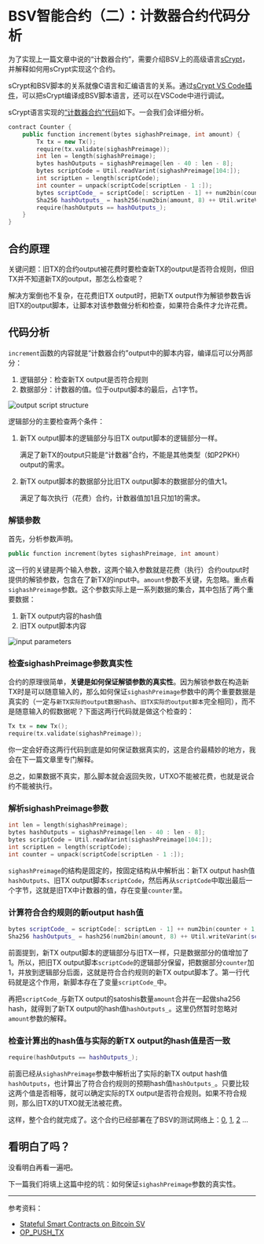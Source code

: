 # BSV智能合约（二）：计数器合约代码分析

为了实现上一篇文章中说的“计数器合约”，需要介绍BSV上的高级语言[sCrypt](https://scryptdoc.readthedocs.io/en/latest/)，并解释如何用sCrypt实现这个合约。

sCrypt和BSV脚本的关系就像C语言和汇编语言的关系。通过[sCrypt VS Code插件](https://marketplace.visualstudio.com/items?itemName=bsv-scrypt.sCrypt)，可以把sCrypt编译成BSV脚本语言，还可以在VSCode中进行调试。

sCrypt语言实现的[“计数器合约”代码](https://github.com/scrypt-sv/boilerplate/blob/master/tests/testnet/counter.js)如下。一会我们会详细分析。

```c++
contract Counter {
    public function increment(bytes sighashPreimage, int amount) {
        Tx tx = new Tx();
        require(tx.validate(sighashPreimage));
        int len = length(sighashPreimage);
        bytes hashOutputs = sighashPreimage[len - 40 : len - 8];
        bytes scriptCode = Util.readVarint(sighashPreimage[104:]);
        int scriptLen = length(scriptCode);
        int counter = unpack(scriptCode[scriptLen - 1 :]);
        bytes scriptCode_ = scriptCode[: scriptLen - 1] ++ num2bin(counter + 1, 1);
        Sha256 hashOutputs_ = hash256(num2bin(amount, 8) ++ Util.writeVarint(scriptCode_));
        require(hashOutputs == hashOutputs_);
    }
}
```



## 合约原理

关键问题：旧TX的合约output被花费时要检查新TX的output是否符合规则，但旧TX并不知道新TX的output，那怎么检查呢？

解决方案倒也不复杂，在花费旧TX output时，把新TX output作为解锁参数告诉旧TX的output脚本，让脚本对该参数做分析和检查，如果符合条件才允许花费。



## 代码分析

`increment`函数的内容就是“计数器合约”output中的脚本内容，编译后可以分两部分：

1. 逻辑部分：检查新TX output是否符合规则
2. 数据部分：计数器的值。位于output脚本的最后，占1字节。

![output script structure](https://bico.media/7a8dca9ec04f1b6f2a078ab270094fe9479413679fd77e1d9457c76b4874b859)



逻辑部分的主要检查两个条件：

1. 新TX output脚本的逻辑部分与旧TX output脚本的逻辑部分一样。

   满足了新TX的output只能是“计数器”合约，不能是其他类型（如P2PKH）output的需求。

2. 新TX output脚本的数据部分比旧TX output脚本的数据部分的值大1。

   满足了每次执行（花费）合约，计数器值加1且只加1的需求。



### 解锁参数

首先，分析参数声明。

```c++
public function increment(bytes sighashPreimage, int amount)
```

这一行的关键是两个输入参数，这两个输入参数就是花费（执行）合约output时提供的解锁参数，包含在了新TX的input中。`amount`参数不关键，先忽略。重点看`sighashPreimage`参数。这个参数实际上是一系列数据的集合，其中包括了两个重要数据：

1. 新TX output内容的hash值
2. 旧TX output脚本内容

![input parameters](https://bico.media/82d0be05e89b82c8c5c13fb6790f954e28d47a05b790f5bad90be5cf96dd1264)



### 检查sighashPreimage参数真实性

合约的原理很简单，**关键是如何保证解锁参数的真实性**。因为解锁参数在构造新TX时是可以随意输入的，那么如何保证`sighashPreimage`参数中的两个重要数据是真实的（一定与`新TX实际的output数据hash`、`旧TX实际的output脚本`完全相同），而不是随意输入的假数据呢？下面这两行代码就是做这个检查的：

```c++
Tx tx = new Tx();
require(tx.validate(sighashPreimage));
```

你一定会好奇这两行代码到底是如何保证数据真实的，这是合约最精妙的地方，我会在下一篇文章里专门解释。

总之，如果数据不真实，那么脚本就会返回失败，UTXO不能被花费，也就是说合约不能被执行。



### 解析sighashPreimage参数

```c++
int len = length(sighashPreimage);
bytes hashOutputs = sighashPreimage[len - 40 : len - 8];
bytes scriptCode = Util.readVarint(sighashPreimage[104:]);
int scriptLen = length(scriptCode);
int counter = unpack(scriptCode[scriptLen - 1 :]);
```

`sighashPreimage`的结构是固定的，按固定结构从中解析出：新TX output hash值`hashOutputs`、旧TX output脚本`scriptCode`，然后再从`scriptCode`中取出最后一个字节，这就是旧TX中计数器的值，存在变量`counter`里。



### 计算符合合约规则的新output hash值

```c++
bytes scriptCode_ = scriptCode[: scriptLen - 1] ++ num2bin(counter + 1, 1);
Sha256 hashOutputs_ = hash256(num2bin(amount, 8) ++ Util.writeVarint(scriptCode_));
```

前面提到，新TX output脚本的逻辑部分与旧TX一样，只是数据部分的值增加了1。所以，把旧TX output脚本`scriptCode`的逻辑部分保留，把数据部分`counter`加1，并放到逻辑部分后面，这就是符合合约规则的新TX output脚本了。第一行代码就是这个作用，新脚本存在了变量`scriptCode_`中。

再把`scriptCode_`与新TX output的satoshis数量`amount`合并在一起做sha256 hash，就得到了新TX output的hash值`hashOutputs_`。这里仍然暂时忽略对`amount`参数的解释。



### 检查计算出的hash值与实际的新TX output的hash值是否一致

```c++
require(hashOutputs == hashOutputs_);
```

前面已经从`sighashPreimage`参数中解析出了实际的新TX output hash值`hashOutputs`，也计算出了符合合约规则的预期hash值`hashOutputs_`。只要比较这两个值是否相等，就可以确定实际的TX output是否符合规则。如果不符合规则，那么旧TX的UTXO就无法被花费。

这样，整个合约就完成了。这个合约已经部署在了BSV的测试网络上：[0](https://test.whatsonchain.com/tx/5bde01982a262beb5f438ca36ee27ca75467ac890183b329e2fd5fcb16b488cf), [1](https://test.whatsonchain.com/tx/1f3c9b9dfacc4ff485d6fecf01c7dd1e5d8d8493d24b259a1d57b4e759eaf926), [2](https://test.whatsonchain.com/tx/34418a69f2dee4b2e7263f4d56a8fd5bd5e301a6e2120fde50672eed7537cb0e) ...



## 看明白了吗？

没看明白再看一遍吧。

下一篇我们将填上这篇中挖的坑：如何保证`sighashPreimage`参数的真实性。



----

参考资料：

* [Stateful Smart Contracts on Bitcoin SV](https://medium.com/coinmonks/stateful-smart-contracts-on-bitcoin-sv-c24f83a0f783)
* [OP_PUSH_TX](https://medium.com/@xiaohuiliu/op-push-tx-3d3d279174c1)
